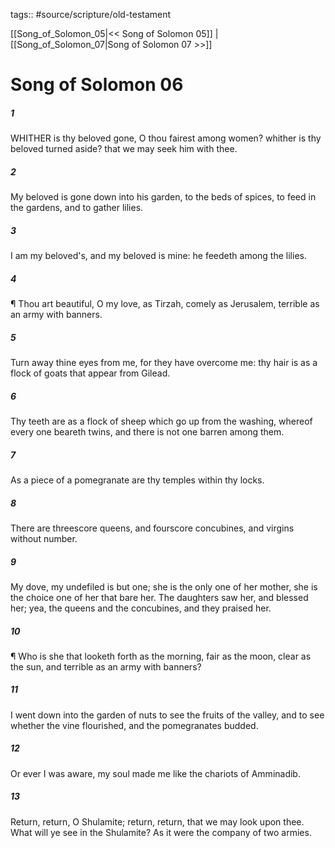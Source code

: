 tags:: #source/scripture/old-testament

[[Song_of_Solomon_05|<< Song of Solomon 05]] | [[Song_of_Solomon_07|Song of Solomon 07 >>]]

# Song of Solomon 06

##### 1

WHITHER is thy beloved gone, O thou fairest among women? whither is thy beloved turned aside? that we may seek him with thee.

##### 2

My beloved is gone down into his garden, to the beds of spices, to feed in the gardens, and to gather lilies.

##### 3

I am my beloved's, and my beloved is mine: he feedeth among the lilies.

##### 4

¶ Thou art beautiful, O my love, as Tirzah, comely as Jerusalem, terrible as an army with banners.

##### 5

Turn away thine eyes from me, for they have overcome me: thy hair is as a flock of goats that appear from Gilead.

##### 6

Thy teeth are as a flock of sheep which go up from the washing, whereof every one beareth twins, and there is not one barren among them.

##### 7

As a piece of a pomegranate are thy temples within thy locks.

##### 8

There are threescore queens, and fourscore concubines, and virgins without number.

##### 9

My dove, my undefiled is but one; she is the only one of her mother, she is the choice one of her that bare her. The daughters saw her, and blessed her; yea, the queens and the concubines, and they praised her.

##### 10

¶ Who is she that looketh forth as the morning, fair as the moon, clear as the sun, and terrible as an army with banners?

##### 11

I went down into the garden of nuts to see the fruits of the valley, and to see whether the vine flourished, and the pomegranates budded.

##### 12

Or ever I was aware, my soul made me like the chariots of Amminadib.

##### 13

Return, return, O Shulamite; return, return, that we may look upon thee. What will ye see in the Shulamite? As it were the company of two armies.
